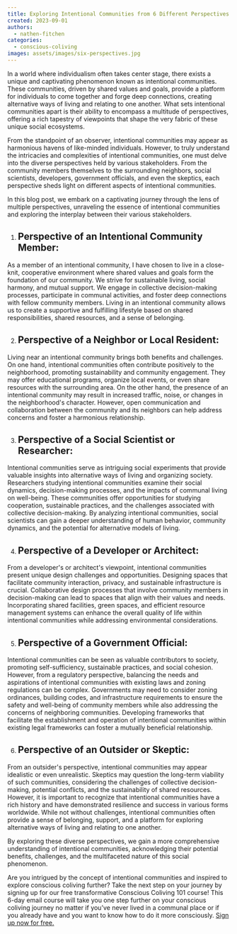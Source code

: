 ```yaml
---
title: Exploring Intentional Communities from 6 Different Perspectives
created: 2023-09-01
authors:
  - nathen-fitchen
categories:
  - conscious-coliving
images: assets/images/six-perspectives.jpg
---
```


In a world where individualism often takes center stage, there exists a unique and captivating phenomenon known as intentional communities. These communities, driven by shared values and goals, provide a platform for individuals to come together and forge deep connections, creating alternative ways of living and relating to one another. What sets intentional communities apart is their ability to encompass a multitude of perspectives, offering a rich tapestry of viewpoints that shape the very fabric of these unique social ecosystems.

From the standpoint of an observer, intentional communities may appear as harmonious havens of like-minded individuals. However, to truly understand the intricacies and complexities of intentional communities, one must delve into the diverse perspectives held by various stakeholders. From the community members themselves to the surrounding neighbors, social scientists, developers, government officials, and even the skeptics, each perspective sheds light on different aspects of intentional communities.

In this blog post, we embark on a captivating journey through the lens of multiple perspectives, unraveling the essence of intentional communities and exploring the interplay between their various stakeholders.

1. ## Perspective of an Intentional Community Member:
As a member of an intentional community, I have chosen to live in a close-knit, cooperative environment where shared values and goals form the foundation of our community. We strive for sustainable living, social harmony, and mutual support. We engage in collective decision-making processes, participate in communal activities, and foster deep connections with fellow community members. Living in an intentional community allows us to create a supportive and fulfilling lifestyle based on shared responsibilities, shared resources, and a sense of belonging.  
      
2. ## Perspective of a Neighbor or Local Resident:
Living near an intentional community brings both benefits and challenges. On one hand, intentional communities often contribute positively to the neighborhood, promoting sustainability and community engagement. They may offer educational programs, organize local events, or even share resources with the surrounding area. On the other hand, the presence of an intentional community may result in increased traffic, noise, or changes in the neighborhood's character. However, open communication and collaboration between the community and its neighbors can help address concerns and foster a harmonious relationship.  
      
3. ## Perspective of a Social Scientist or Researcher:
Intentional communities serve as intriguing social experiments that provide valuable insights into alternative ways of living and organizing society. Researchers studying intentional communities examine their social dynamics, decision-making processes, and the impacts of communal living on well-being. These communities offer opportunities for studying cooperation, sustainable practices, and the challenges associated with collective decision-making. By analyzing intentional communities, social scientists can gain a deeper understanding of human behavior, community dynamics, and the potential for alternative models of living.  
      
4. ## Perspective of a Developer or Architect:
From a developer's or architect's viewpoint, intentional communities present unique design challenges and opportunities. Designing spaces that facilitate community interaction, privacy, and sustainable infrastructure is crucial. Collaborative design processes that involve community members in decision-making can lead to spaces that align with their values and needs. Incorporating shared facilities, green spaces, and efficient resource management systems can enhance the overall quality of life within intentional communities while addressing environmental considerations.  
      
5. ## Perspective of a Government Official:
Intentional communities can be seen as valuable contributors to society, promoting self-sufficiency, sustainable practices, and social cohesion. However, from a regulatory perspective, balancing the needs and aspirations of intentional communities with existing laws and zoning regulations can be complex. Governments may need to consider zoning ordinances, building codes, and infrastructure requirements to ensure the safety and well-being of community members while also addressing the concerns of neighboring communities. Developing frameworks that facilitate the establishment and operation of intentional communities within existing legal frameworks can foster a mutually beneficial relationship.  
      
6. ## Perspective of an Outsider or Skeptic:
From an outsider's perspective, intentional communities may appear idealistic or even unrealistic. Skeptics may question the long-term viability of such communities, considering the challenges of collective decision-making, potential conflicts, and the sustainability of shared resources. However, it is important to recognize that intentional communities have a rich history and have demonstrated resilience and success in various forms worldwide. While not without challenges, intentional communities often provide a sense of belonging, support, and a platform for exploring alternative ways of living and relating to one another.  
      
By exploring these diverse perspectives, we gain a more comprehensive understanding of intentional communities, acknowledging their potential benefits, challenges, and the multifaceted nature of this social phenomenon.

Are you intrigued by the concept of intentional communities and inspired to explore conscious coliving further? Take the next step on your journey by signing up for our free transformative Conscious Coliving 101 course! This 6-day email course will take you one step further on your conscious coliving journey no matter if you’ve never lived in a communal place or if you already have and you want to know how to do it more consciously. [Sign up now for free.](https://lifeitself.org/conscious-coliving-course)